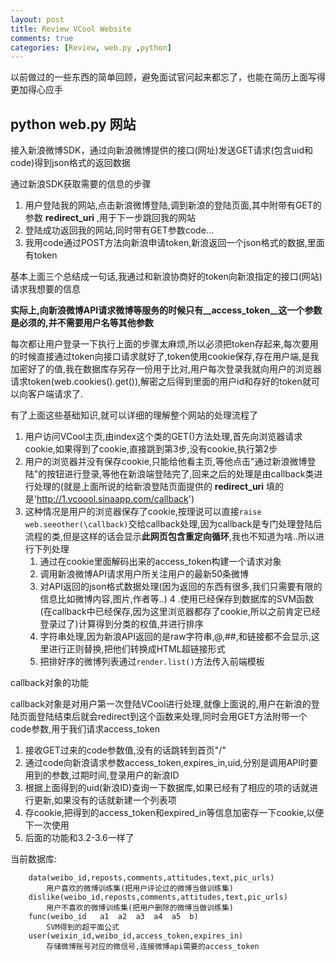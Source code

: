 ```yaml
---
layout: post
title: Review VCool Website
comments: true
categories: [Review, web.py ,python]
---
```


以前做过的一些东西的简单回顾，避免面试官问起来都忘了，也能在简历上面写得更加得心应手

## python web.py 网站

接入新浪微博SDK，通过向新浪微博提供的接口(网址)发送GET请求(包含uid和code)得到json格式的返回数据

通过新浪SDK获取需要的信息的步骤

1. 用户登陆我的网站,点击新浪微博登陆,调到新浪的登陆页面,其中附带有GET的参数 **redirect_uri** ,用于下一步跳回我的网站
2. 登陆成功返回我的网站,同时带有GET参数code...
3. 我用code通过POST方法向新浪申请token,新浪返回一个json格式的数据,里面有token

基本上面三个总结成一句话,我通过和新浪协商好的token向新浪指定的接口(网站)请求我想要的信息

**实际上,向新浪微博API请求微博等服务的时候只有__access_token__这一个参数是必须的,并不需要用户名等其他参数**

每次都让用户登录一下执行上面的步骤太麻烦,所以必须把token存起来,每次要用的时候直接通过token向接口请求就好了,token使用cookie保存,存在用户端,是我加密好了的值,我在数据库存另存一份用于比对,用户每次登录我就向用户的浏览器请求token(web.cookies().get()),解密之后得到里面的用户id和存好的token就可以向客户端请求了.

有了上面这些基础知识,就可以详细的理解整个网站的处理流程了

1. 用户访问VCool主页,由index这个类的GET()方法处理,首先向浏览器请求cookie,如果得到了cookie,直接跳到第3步,没有cookie,执行第2步
2. 用户的浏览器并没有保存cookie,只能给他看主页,等他点击"通过新浪微博登陆"的按钮进行登录,等他在新浪端登陆完了,回来之后的处理是由callback类进行处理的(就是上面所说的给新浪登陆页面提供的 **redirect_uri** 填的是'http://1.vcoool.sinaapp.com/callback')
3. 这种情况是用户的浏览器保存了cookie,按理说可以直接`raise web.seeother(\callback)`交给callback处理,因为callback是专门处理登陆后流程的类,但是这样的话会显示**此网页包含重定向循环**,我也不知道为啥..所以进行下列处理
    1. 通过在cookie里面解码出来的access_token构建一个请求对象
    2. 调用新浪微博API请求用户所关注用户的最新50条微博
    3. 对API返回的json格式数据处理(因为返回的东西有很多,我们只需要有限的信息比如微博内容,图片,作者等..)
    4 .使用已经保存到数据库的SVM函数(在callback中已经保存,因为这里浏览器都存了cookie,所以之前肯定已经登录过了)计算得到分类的权值,并进行排序
    5. 字符串处理,因为新浪API返回的是raw字符串,@,##,和链接都不会显示,这里进行正则替换,把他们转换成HTML超链接形式
    6. 把排好序的微博列表通过`render.list()`方法传入前端模板

callback对象的功能

callback对象是对用户第一次登陆VCool进行处理,就像上面说的,用户在新浪的登陆页面登陆结束后就会redirect到这个函数来处理,同时会用GET方法附带一个code参数,用于我们请求access_token

1. 接收GET过来的code参数值,没有的话跳转到首页"/"
2. 通过code向新浪请求参数access_token,expires_in,uid,分别是调用API时要用到的参数,过期时间,登录用户的新浪ID
3. 根据上面得到的uid(新浪ID)查询一下数据库,如果已经有了相应的项的话就进行更新,如果没有的话就新建一个列表项
4. 存cookie,把得到的access_token和expired_in等信息加密存一下cookie,以便下一次使用
5. 后面的功能和3.2-3.6一样了

当前数据库:
```
    data(weibo_id,reposts,comments,attitudes,text,pic_urls)
        用户喜欢的微博训练集(把用户评论过的微博当做训练集)
    dislike(weibo_id,reposts,comments,attitudes,text,pic_urls)
        用户不喜欢的微博训练集(把用户删除的微博当做训练集)
    func(weibo_id   a1  a2  a3  a4  a5  b)
        SVM得到的超平面公式
    user(weixin_id,weibo_id,access_token,expires_in)
        存储微博账号对应的微信号,连接微博api需要的access_token
```
